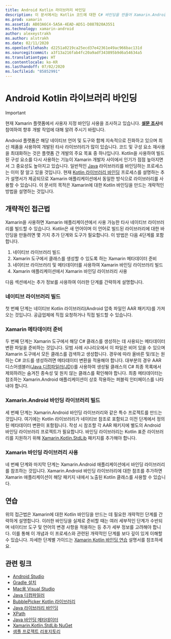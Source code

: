 ```yaml
---
title: Android Kotlin 라이브러리 바인딩
description: 이 문서에서는 Kotlin 코드에 대한 C# 바인딩을 만들어 Xamarin.Android 애플리케이션에서 네이티브 라이브러리를 사용할 수 있도록 하는 방법에 대해 설명합니다.
ms.prod: xamarin
ms.assetid: AB03A6C4-5A5A-4EAD-AD51-D887B20A3551
ms.technology: xamarin-android
author: alexeystrakh
ms.author: alstrakh
ms.date: 02/11/2020
ms.openlocfilehash: d2251a0219ca25ecd37e42361e49ac966bac131d
ms.sourcegitcommit: a3f13a216fab4fc20a9adf343895b9d6a54634a5
ms.translationtype: HT
ms.contentlocale: ko-KR
ms.lasthandoff: 07/02/2020
ms.locfileid: "85852991"
---
```

# <a name="bind-android-kotlin-libraries"></a>Android Kotlin 라이브러리 바인딩

> [!IMPORTANT]
> 현재 Xamarin 플랫폼에서 사용자 지정 바인딩 사용을 조사하고 있습니다. [**설문 조사**](https://www.surveymonkey.com/r/KKBHNLT)에 참여하여 향후 개발 작업에 대해 알려 주시기 바랍니다.

Android 플랫폼은 해당 네이티브 언어 및 도구와 함께 지속적으로 진화하고 있으며 최신 제품을 사용하여 개발된 타사 라이브러리가 많이 있습니다. 코드 및 구성 요소 재사용을 최대화하는 것은 플랫폼 간 개발의 주요 목표 중 하나입니다. Kotlin을 사용하여 빌드된 구성 요소를 다시 사용하는 기능이 Xamarin 개발자 사이에서 인기가 점점 높아지면서 그 중요성도 높아지고 있습니다. 일반적인 [Java](https://docs.microsoft.com/xamarin/android/platform/binding-java-library/) 라이브러리를 바인딩하는 프로세스는 이미 잘 알고 있을 것입니다. 현재 [Kotlin 라이브러리 바인딩](walkthrough.md) 프로세스를 설명하는 추가 설명서가 제공되므로 Xamarin 애플리케이션에서 동일한 방식으로 라이브러리를 사용할 수 있습니다. 이 문서의 목적은 Xamarin에 대한 Kotlin 바인딩을 만드는 개략적인 방법을 설명하는 것입니다.

## <a name="high-level-approach"></a>개략적인 접근법

Xamarin을 사용하면 Xamarin 애플리케이션에서 사용 가능한 타사 네이티브 라이브러리를 빌드할 수 있습니다. Kotlin은 새 언어이며 이 언어로 빌드된 라이브러리에 대한 바인딩을 만들려면 몇 가지 추가 단계와 도구가 필요합니다. 이 방법은 다음 4단계를 포함합니다.

1. 네이티브 라이브러리 빌드
1. Xamarin 도구에서 클래스를 생성할 수 있도록 하는 Xamarin 메타데이터 준비
1. 네이티브 라이브러리 및 메타데이터를 사용하여 Xamarin 바인딩 라이브러리 빌드
1. Xamarin 애플리케이션에서 Xamarin 바인딩 라이브러리 사용

다음 섹션에서는 추가 정보를 사용하여 이러한 단계를 간략하게 설명합니다.

### <a name="build-the-native-library"></a>네이티브 라이브러리 빌드

첫 번째 단계는 네이티브 Kotlin 라이브러리(Android 압축 파일인 AAR 패키지)를 가져오는 것입니다. 공급업체에 직접 요청하거나 직접 빌드할 수 있습니다.

### <a name="prepare-the-xamarin-metadata"></a>Xamarin 메타데이터 준비

두 번째 단계는 Xamarin 도구에서 해당 C# 클래스를 생성하는 데 사용되는 메타데이터 변환 파일을 준비하는 것입니다. 모범 사례 시나리오에서 이 파일은 비어 있을 수 있으며 Xamarin 도구에서 모든 클래스를 검색하고 생성합니다. 경우에 따라 올바른 및/또는 원하는 C# 코드를 생성하려면 메타데이터 변환을 적용해야 합니다. 대부분의 경우 AAR 디스어셈블러([Java 디컴파일러(JD)](http://java-decompiler.github.io/))를 사용하여 생성될 클래스의 C# 최종 목록에서 제외하려는 숨겨진 종속성 및 원치 않는 클래스를 확인해야 합니다. 최종 메타데이터는 참조하는 Xamarin.Android 애플리케이션이 상호 작용하는 퍼블릭 인터페이스를 나타내야 합니다.

### <a name="build-a-xamarinandroid-binding-library"></a>Xamarin.Android 바인딩 라이브러리 빌드

세 번째 단계는 Xamarin.Android 바인딩 라이브러리와 같은 특수 프로젝트를 만드는 것입니다. 여기에는 Kotlin 라이브러리가 네이티브 참조로 포함되고 이전 단계에서 정의된 메타데이터 변환이 포함됩니다. 작성 시 참조할 각 AAR 패키지에 별도의 Android 바인딩 라이브러리 프로젝트가 필요합니다. 바인딩 라이브러리는 Kotlin 표준 라이브러리를 지원하기 위해 [Xamarin.Kotlin.StdLib](https://www.nuget.org/packages/Xamarin.Kotlin.StdLib/) 패키지를 추가해야 합니다.

### <a name="consume-the-xamarin-binding-library"></a>Xamarin 바인딩 라이브러리 사용

네 번째 단계와 마지막 단계는 Xamarin.Android 애플리케이션에서 바인딩 라이브러리를 참조하는 것입니다. Xamarin.Android 바인딩 라이브러리에 대한 참조를 추가하면 Xamarin 애플리케이션이 해당 패키지 내에서 노출된 Kotlin 클래스를 사용할 수 있습니다.

## <a name="walkthrough"></a>연습

위의 접근법은 Xamarin에 대한 Kotlin 바인딩을 만드는 데 필요한 개략적인 단계를 간략하게 설명합니다. 이러한 바인딩을 실제로 준비할 때는 여러 세부적인 단계가 수반되며 네이티브 도구 및 언어의 변경 사항을 적용하는 등 추가 세부 정보를 고려해야 합니다. 이를 통해 이 개념과 이 프로세스와 관련된 개략적인 단계를 보다 깊이 있게 이해할 수 있습니다. 자세한 단계별 가이드는 [Xamarin Kotlin 바인딩 연습](walkthrough.md) 설명서를 참조하세요.

## <a name="related-links"></a>관련 링크

- [Android Studio](https://developer.android.com/studio)
- [Gradle 설치](https://gradle.org/install/)
- [Mac용 Visual Studio](https://visualstudio.microsoft.com/downloads)
- [Java 디컴파일러](http://java-decompiler.github.io/)
- [BubblePicker Kotlin 라이브러리](https://github.com/igalata/Bubble-Picker)
- [Java 라이브러리 바인딩](https://docs.microsoft.com/xamarin/android/platform/binding-java-library/)
- [XPath](https://www.w3.org/TR/xpath/)
- [Java 바인딩 메타데이터](https://docs.microsoft.com/xamarin/android/platform/binding-java-library/customizing-bindings/java-bindings-metadata)
- [Xamarin.Kotlin.StdLib NuGet](https://www.nuget.org/packages/Xamarin.Kotlin.StdLib/)
- [샘플 프로젝트 리포지토리](https://github.com/xamcat/xamarin-binding-kotlin-framework)
